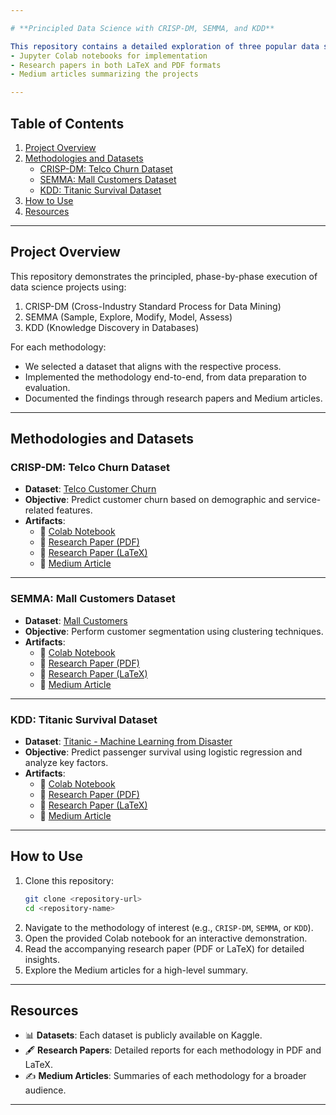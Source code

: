 ```yaml
---

# **Principled Data Science with CRISP-DM, SEMMA, and KDD**

This repository contains a detailed exploration of three popular data science methodologies:
- Jupyter Colab notebooks for implementation
- Research papers in both LaTeX and PDF formats
- Medium articles summarizing the projects

---
```


## **Table of Contents**
1. [Project Overview](#project-overview)
2. [Methodologies and Datasets](#methodologies-and-datasets)
   - [CRISP-DM: Telco Churn Dataset](#crisp-dm-telco-churn-dataset)
   - [SEMMA: Mall Customers Dataset](#semma-mall-customers-dataset)
   - [KDD: Titanic Survival Dataset](#kdd-titanic-survival-dataset)
3. [How to Use](#how-to-use)
4. [Resources](#resources)

---

## **Project Overview**

This repository demonstrates the principled, phase-by-phase execution of data science projects using:
1. CRISP-DM (Cross-Industry Standard Process for Data Mining)
2. SEMMA (Sample, Explore, Modify, Model, Assess)
3. KDD (Knowledge Discovery in Databases)

For each methodology:
- We selected a dataset that aligns with the respective process.
- Implemented the methodology end-to-end, from data preparation to evaluation.
- Documented the findings through research papers and Medium articles.

---

## **Methodologies and Datasets**

### **CRISP-DM: Telco Churn Dataset**
- **Dataset**: [Telco Customer Churn](https://www.kaggle.com/blastchar/telco-customer-churn)
- **Objective**: Predict customer churn based on demographic and service-related features.
- **Artifacts**:
  - 📓 [Colab Notebook](#)  
  - 📄 [Research Paper (PDF)](#)  
  - 📜 [Research Paper (LaTeX)](#)  
  - 📝 [Medium Article](#)  

---

### **SEMMA: Mall Customers Dataset**
- **Dataset**: [Mall Customers](https://www.kaggle.com/vjchoudhary7/customer-segmentation-tutorial-in-python)
- **Objective**: Perform customer segmentation using clustering techniques.
- **Artifacts**:
  - 📓 [Colab Notebook](#)  
  - 📄 [Research Paper (PDF)](#)  
  - 📜 [Research Paper (LaTeX)](#)  
  - 📝 [Medium Article](#)  

---

### **KDD: Titanic Survival Dataset**
- **Dataset**: [Titanic - Machine Learning from Disaster](https://www.kaggle.com/c/titanic)
- **Objective**: Predict passenger survival using logistic regression and analyze key factors.
- **Artifacts**:
  - 📓 [Colab Notebook](#)  
  - 📄 [Research Paper (PDF)](#)  
  - 📜 [Research Paper (LaTeX)](#)  
  - 📝 [Medium Article](#)  

---

## **How to Use**
1. Clone this repository:
   ```bash
   git clone <repository-url>
   cd <repository-name>
   ```
2. Navigate to the methodology of interest (e.g., `CRISP-DM`, `SEMMA`, or `KDD`).
3. Open the provided Colab notebook for an interactive demonstration.
4. Read the accompanying research paper (PDF or LaTeX) for detailed insights.
5. Explore the Medium articles for a high-level summary.

---

## **Resources**
- 📊 **Datasets**: Each dataset is publicly available on Kaggle.
- 🖋 **Research Papers**: Detailed reports for each methodology in PDF and LaTeX.
- ✍ **Medium Articles**: Summaries of each methodology for a broader audience.

---
